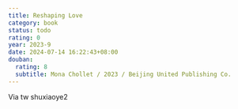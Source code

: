 ```yaml
---
title: Reshaping Love
category: book
status: todo
rating: 0
year: 2023-9
date: 2024-07-14 16:22:43+08:00
douban:
  rating: 8
  subtitle: Mona Chollet / 2023 / Beijing United Publishing Co.
---
```


Via tw shuxiaoye2
